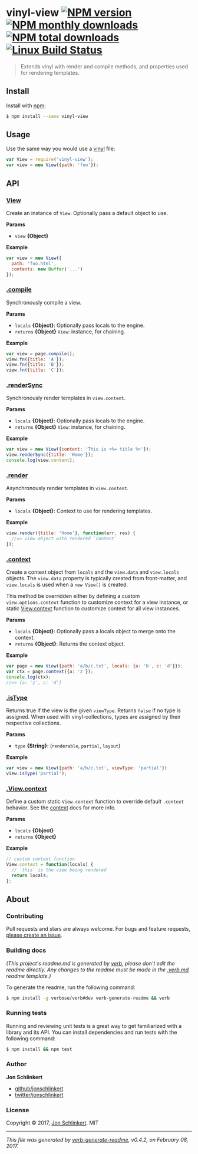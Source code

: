 # vinyl-view [![NPM version](https://img.shields.io/npm/v/vinyl-view.svg?style=flat)](https://www.npmjs.com/package/vinyl-view) [![NPM monthly downloads](https://img.shields.io/npm/dm/vinyl-view.svg?style=flat)](https://npmjs.org/package/vinyl-view)  [![NPM total downloads](https://img.shields.io/npm/dt/vinyl-view.svg?style=flat)](https://npmjs.org/package/vinyl-view) [![Linux Build Status](https://img.shields.io/travis/jonschlinkert/vinyl-view.svg?style=flat&label=Travis)](https://travis-ci.org/jonschlinkert/vinyl-view)

> Extends vinyl with render and compile methods, and properties used for rendering templates.

## Install

Install with [npm](https://www.npmjs.com/):

```sh
$ npm install --save vinyl-view
```

## Usage

Use the same way you would use a [vinyl](https://github.com/gulpjs/vinyl) file:

```js
var View = require('vinyl-view');
var view = new View({path: 'foo'});
```

## API

### [View](index.js#L26)

Create an instance of `View`. Optionally pass a default object to use.

**Params**

* `view` **{Object}**

**Example**

```js
var view = new View({
  path: 'foo.html',
  contents: new Buffer('...')
});
```

### [.compile](index.js#L57)

Synchronously compile a view.

**Params**

* `locals` **{Object}**: Optionally pass locals to the engine.
* `returns` **{Object}** `View`: instance, for chaining.

**Example**

```js
var view = page.compile();
view.fn({title: 'A'});
view.fn({title: 'B'});
view.fn({title: 'C'});
```

### [.renderSync](index.js#L75)

Synchronously render templates in `view.content`.

**Params**

* `locals` **{Object}**: Optionally pass locals to the engine.
* `returns` **{Object}** `View`: instance, for chaining.

**Example**

```js
var view = new View({content: 'This is <%= title %>'});
view.renderSync({title: 'Home'});
console.log(view.content);
```

### [.render](index.js#L101)

Asynchronously render templates in `view.content`.

**Params**

* `locals` **{Object}**: Context to use for rendering templates.

**Example**

```js
view.render({title: 'Home'}, function(err, res) {
  //=> view object with rendered `content`
});
```

### [.context](index.js#L132)

Create a context object from `locals` and the `view.data` and `view.locals` objects. The `view.data` property is typically created from front-matter, and `view.locals` is used when a `new View()` is created.

This method be overridden either by defining a custom `view.options.context` function
to customize context for a view instance, or static [View.context](#view-context) function to customize
context for all view instances.

**Params**

* `locals` **{Object}**: Optionally pass a locals object to merge onto the context.
* `returns` **{Object}**: Returns the context object.

**Example**

```js
var page = new View({path: 'a/b/c.txt', locals: {a: 'b', c: 'd'}});
var ctx = page.context({a: 'z'});
console.log(ctx);
//=> {a: 'z', c: 'd'}
```

### [.isType](index.js#L148)

Returns true if the view is the given `viewType`. Returns `false` if no type is assigned. When used with vinyl-collections, types are assigned by their respective collections.

**Params**

* `type` **{String}**: (`renderable`, `partial`, `layout`)

**Example**

```js
var view = new View({path: 'a/b/c.txt', viewType: 'partial'})
view.isType('partial');
```

### [.View.context](index.js#L248)

Define a custom static `View.context` function to override default `.context` behavior. See the [context](#context) docs for more info.

**Params**

* `locals` **{Object}**
* `returns` **{Object}**

**Example**

```js
// custom context function
View.context = function(locals) {
  // `this` is the view being rendered
  return locals;
};
```

## About

### Contributing

Pull requests and stars are always welcome. For bugs and feature requests, [please create an issue](../../issues/new).

### Building docs

_(This project's readme.md is generated by [verb](https://github.com/verbose/verb-generate-readme), please don't edit the readme directly. Any changes to the readme must be made in the [.verb.md](.verb.md) readme template.)_

To generate the readme, run the following command:

```sh
$ npm install -g verbose/verb#dev verb-generate-readme && verb
```

### Running tests

Running and reviewing unit tests is a great way to get familiarized with a library and its API. You can install dependencies and run tests with the following command:

```sh
$ npm install && npm test
```

### Author

**Jon Schlinkert**

* [github/jonschlinkert](https://github.com/jonschlinkert)
* [twitter/jonschlinkert](https://twitter.com/jonschlinkert)

### License

Copyright © 2017, [Jon Schlinkert](https://github.com/jonschlinkert).
MIT

***

_This file was generated by [verb-generate-readme](https://github.com/verbose/verb-generate-readme), v0.4.2, on February 08, 2017._